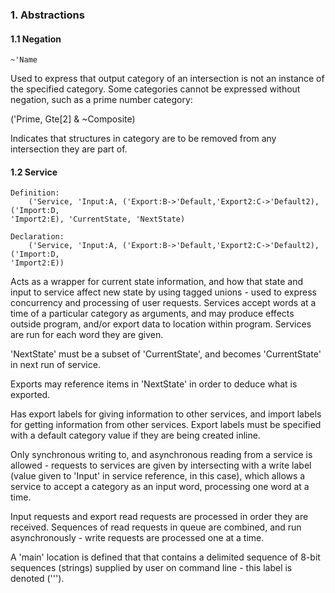 ### 1. Abstractions
#### 1.1 Negation
    ~'Name

Used to express that output category of an intersection is not an instance of the specified category. Some categories cannot be expressed without negation, such as
a prime number category:

('Prime, Gte[2] & ~Composite)

Indicates that structures in category are to be removed from any intersection they are part of.

#### 1.2 Service
    Definition:
        ('Service, 'Input:A, ('Export:B->'Default,'Export2:C->'Default2), ('Import:D,
    'Import2:E), 'CurrentState, 'NextState)

    Declaration:
        ('Service, 'Input:A, ('Export:B->'Default,'Export2:C->'Default2), ('Import:D,
    'Import2:E))

Acts as a wrapper for current state information, and how that state and input to service affect new state by using tagged unions - used to express concurrency and processing of user requests. Services accept words at a time of a particular category as arguments, and may produce effects outside program, and/or export data to location within program. Services are run for each word they are given.

'NextState' must be a subset of 'CurrentState', and becomes 'CurrentState' in next
run of service.

Exports may reference items in 'NextState' in order to deduce what is exported.

Has export labels for giving information to other services, and import labels for getting information from other services. Export labels must be specified with a default category
value if they are being created inline.

Only synchronous writing to, and asynchronous reading from a service is allowed - requests to services are given by intersecting with a write label (value given to 'Input' in service reference, in this case), which allows a service to accept a category as an input word, processing one word at a time.

Input requests and export read requests are processed in order they are received. Sequences of read requests in queue are combined, and run asynchronously - write requests are processed one at a time.

A 'main' location is defined that that contains a delimited sequence of 8-bit sequences (strings) supplied by user on command line - this label is denoted (''').